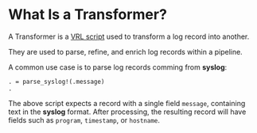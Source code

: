 # What Is a Transformer?

A Transformer is a [VRL script](https://vector.dev/docs/reference/vrl/) used to
transform a log record into another.

They are used to parse, refine, and enrich log records within a pipeline.

A common use case is to parse log records comming from **syslog**:

```vrl
. = parse_syslog!(.message)
.
```

The above script expects a record with a single field `message`, containing text
in the **syslog** format. After processing, the resulting record will have
fields such as `program`, `timestamp`, or `hostname`.
